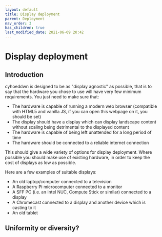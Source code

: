```yaml
---
layout: default
title: Display deployment
parent: Deployment
nav_order: 3
has_children: true
last_modified_date: 2021-06-09 20:42
---
```


# Display deployment

## Introduction

cyhoeddwn is designed to be as "display agnostic" as possible, that is to say that the hardware you chose to use will have very few minimum requirements. You just need to make sure that:

- The hardware is capable of running a modern web browser (compatible with HTML5 and vanilla JS, if you can open this webpage on it, you should be set)
- The display should have a display which can display landscape content without scaling being detrimental to the displayed content
- The hardware is capable of being left unattended for a long period of time
- The hardware should be connected to a reliable internet connection

This should give a wide variety of options for display deployment. Where possible you should make use of existing hardware, in order to keep the cost of displays as low as possible.

Here are a few examples of suitable displays:

- An old laptop/computer connected to a television
- A Raspberry Pi microcomputer connected to a monitor
- A SFF PC (i.e. an Intel NUC, Compute Stick or similar) connected to a display
- A Chromecast connected to a display and another device which is casting to it
- An old tablet

## Uniformity or diversity?

